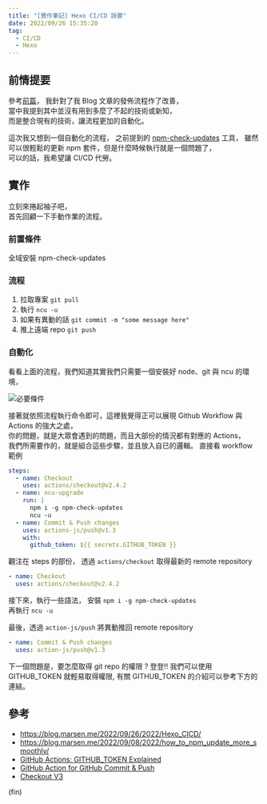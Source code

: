 ```yaml
---
title: "[實作筆記] Hexo CI/CD 設置"
date: 2022/09/26 15:35:20
tag:
  - CI/CD
  - Hexo
---
```


## 前情提要

參考[前篇](https://blog.marsen.me/2022/09/26/2022/Hexo_CICD/)，
我針對了我 Blog 文章的發佈流程作了改善，  
當中我提到其中並沒有用到多麼了不起的技術或新知，  
而是整合現有的技術，讓流程更加的自動化。

這次我又想到一個自動化的流程，
之前提到的 [npm-check-updates](https://blog.marsen.me/2022/09/08/2022/how_to_npm_update_more_smoothly/) 工具，
雖然可以很輕鬆的更新 npm 套件，但是什麼時候執行就是一個問題了，  
可以的話，我希望讓 CI/CD 代勞。

## 實作

立刻來捲起袖子吧，  
首先回顧一下手動作業的流程。

### 前置條件

全域安裝 npm-check-updates

### 流程

1. 拉取專案 `git pull`
2. 執行 `ncu -u`
3. 如果有異動的話 `git commit -m "some message here"`
4. 推上遠端 repo `git push`

### 自動化

看看上面的流程，我們知道其實我們只需要一個安裝好 node、git 與 ncu 的環境，

![必要條件](https://i.imgur.com/GAPHpsr.png)

接著就依照流程執行命令即可，這裡我覺得正可以展現 Github Workflow 與 Actions 的強大之處，  
你的問題，就是大眾會遇到的問題，而且大部份的情況都有對應的 Actions，  
我們所需要作的，就是組合這些步驟，並且放入自已的邏輯。
直接看 workflow 範例

```yaml
steps:
  - name: Checkout
    uses: actions/checkout@v2.4.2
  - name: ncu-upgrade
    run: |
      npm i -g npm-check-updates
      ncu -u
  - name: Commit & Push changes
    uses: actions-js/push@v1.3
    with:
      github_token: ${{ secrets.GITHUB_TOKEN }}
```

觀注在 steps 的部份，
透過 `actions/checkout` 取得最新的 remote repository

```yaml
- name: Checkout
  uses: actions/checkout@v2.4.2
```

接下來，執行一些語法，
安裝 `npm i -g npm-check-updates`  
再執行 `ncu -u`

最後，透過 `action-js/push` 將異動推回 remote repository

```yaml
- name: Commit & Push changes
  uses: action-js/push@v1.3
```

下一個問題是，要怎麼取得 git repo 的權限 ?
登登!! 我們可以使用 GITHUB_TOKEN 就輕易取得權限,
有關 GITHUB_TOKEN 的介紹可以參考下方的連結。

## 參考

- <https://blog.marsen.me/2022/09/26/2022/Hexo_CICD/>
- <https://blog.marsen.me/2022/09/08/2022/how_to_npm_update_more_smoothly/>
- [GitHub Actions: GITHUB_TOKEN Explained](https://www.youtube.com/watch?v=jEK07KPEjnY)
- [GitHub Action for GitHub Commit & Push](https://github.com/marketplace/actions/github-commit-push)
- [Checkout V3](https://github.com/marketplace/actions/checkout)

(fin)
